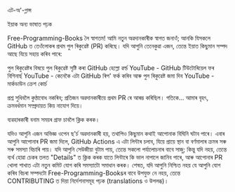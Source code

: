 এট-অ'-গ্লান্স


ইয়াক অন্য ভাষাত পঢ়ক


Free-Programming-Books লৈ স্বাগতম!
আমি নতুন অৱদানকাৰীক স্বাগত জনাওঁ; আনকি যিসকলে GitHub ত তেওঁলোকৰ প্ৰথম পুল ৰিকুৱেষ্ট (PR) কৰিছে। যদি আপুনি তেনেকুৱা এজন, তেন্তে ইয়াত কিছুমান সম্পদ আছে যিয়ে সহায় কৰিব পাৰে:

পুল ৰিকুৱেষ্টৰ বিষয়ে
পুল ৰিকুৱেষ্ট সৃষ্টি কৰা
GitHub হেল্লো ৱৰ্ল্ড
YouTube - GitHub টিউটোৰিয়েল ফৰ বিগিনাৰ্ছ
YouTube - কেনেকৈ এটা GitHub ৰিপ' ফৰ্ক কৰিব আৰু পুল ৰিকুৱেষ্ট জমা দিব
YouTube - মাৰ্কডাউন ক্ৰেশ কোৰ্চ

প্ৰশ্ন সুধিবলৈ কুণ্ঠাবোধ নকৰিব; প্ৰতিজন অৱদানকাৰীয়ে প্ৰথম PR ৰে আৰম্ভ কৰিছিল। গতিকে... আমাৰ বৃহৎ, ক্ৰমবৰ্ধমান সম্প্ৰদায়ত কিয় নাযোগ দিয়ে।

ব্যৱহাৰকাৰী বনাম সময়ৰ গ্ৰাফ চাবলৈ ক্লিক কৰক।





যদিও আপুনি এজন অভিজ্ঞ ওপেন ছ'ৰ্চ অৱদানকাৰী হয়, তথাপিও কিছুমান কথাই আপোনাক বিঘিনি ঘটাব পাৰে। এবাৰ আপুনি আপোনাৰ PR জমা দিলে, GitHub Actions এ এটা লিন্টাৰ চলাব, যিয়ে প্ৰায়ে স্থান বা বৰ্ণমালাৰ ক্ৰমৰ সৰু সৰু সমস্যা বিচাৰি পায়। যদি আপুনি সেউজীয়া বুটাম পায়, তেন্তে সকলো পৰ্যালোচনাৰ বাবে সাজু; কিন্তু যদি নহয়, তেন্তে ব্যৰ্থ হোৱা চেকৰ তলত "Details" ত ক্লিক কৰক যাতে লিন্টাৰে কি ভাল নাপালে জানিব পাৰে, আৰু আপোনাৰ PR খোলা শাখাত এটা নতুন কমিট যোগ কৰি সমস্যাটো সমাধান কৰক।
শেষত, যদি আপুনি নিশ্চিত নহয় যে আপুনি যোগ কৰিব বিচৰা সম্পদটো Free-Programming-Booksৰ বাবে উপযুক্ত নে নহয়, তেন্তে CONTRIBUTING ত দিয়া নিৰ্দেশনাসমূহ পঢ়ক (translations ও উপলব্ধ)।
